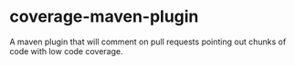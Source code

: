 coverage-maven-plugin
=====================

A maven plugin that will comment on pull requests pointing out
chunks of code with low code coverage.
